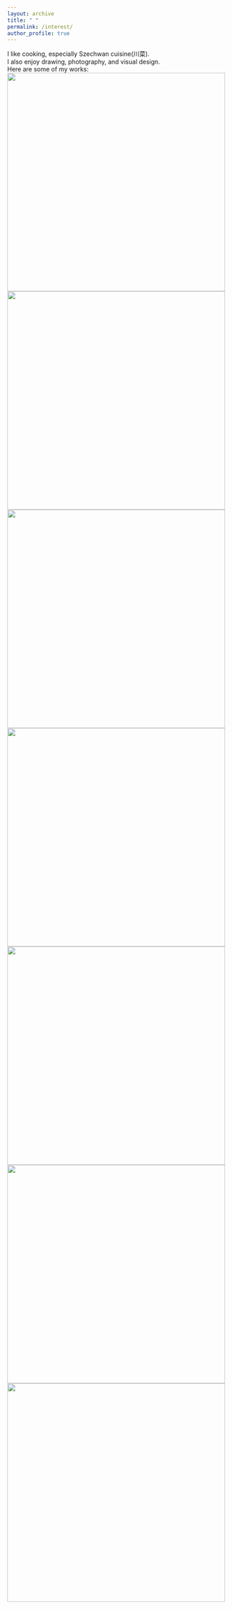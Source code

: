 ```yaml
---
layout: archive
title: " "
permalink: /interest/
author_profile: true
---
```


I like cooking, especially Szechwan cuisine(川菜). <br>
I also enjoy drawing, photography, and visual design.<br>
Here are some of my works:<br>
<img width = '500' src='/images/artworks/02.jpg'><br>
<img width = '500' src='/images/artworks/03.jpg'><br>
<img width = '500' src='/images/artworks/04.jpg'><br>
<img width = '500' src='/images/artworks/05.jpg'><br>
<img width = '500' src='/images/artworks/01.jpg'><br>
<img width = '500' src='/images/artworks/06.jpg'><br>
<img width = '500' src='/images/artworks/07.jpg'><br>
